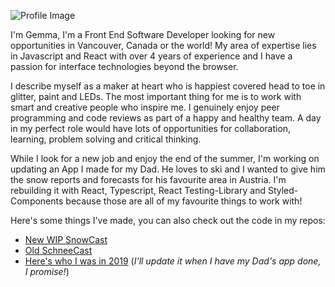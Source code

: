 <!--
**caggers/caggers** is a ✨ _special_ ✨ repository because its `README.md` (this file) appears on your GitHub profile.

Here are some ideas to get you started:

- 🔭 I’m currently working on ...
- 🌱 I’m currently learning ...
- 👯 I’m looking to collaborate on ...
- 🤔 I’m looking for help with ...
- 💬 Ask me about ...
- 📫 How to reach me: ...
- 😄 Pronouns: ...
- ⚡ Fun fact: ...
-->

![Profile Image](https://res.cloudinary.com/djztxjnrz/image/upload/v1600037817/title-img_tlbcuk.png)


I'm Gemma, I'm a Front End Software Developer looking for new opportunities in Vancouver, Canada or the world! My area of expertise lies in Javascript and React with over 4 years of experience and I have a passion for interface technologies beyond the browser.

I describe myself as a maker at heart who is happiest covered head to toe in glitter, paint and LEDs. The most important thing for me is to work with smart and creative people who inspire me. I genuinely enjoy peer programming and code reviews as part of a happy and healthy team. A day in my perfect role would have lots of opportunities for collaboration, learning, problem solving and critical thinking.

While I look for a new job and enjoy the end of the summer, I'm working on updating an App I made for my Dad. He loves to ski and I wanted to give him the snow reports and forecasts for his favourite area in Austria. I'm rebuilding it with React, Typescript, React Testing-Library and Styled-Components because those are all of my favourite things to work with!

Here's some things I've made, you can also check out the code in my repos:
* [New WIP SnowCast](https://schneecast.netlify.app/)
* [Old SchneeCast](https://schneecast2018.netlify.app/)
* [Here's who I was in 2019](https://caggers2019.netlify.app/) (_I'll update it when I have my Dad's app done, I promise!_)
